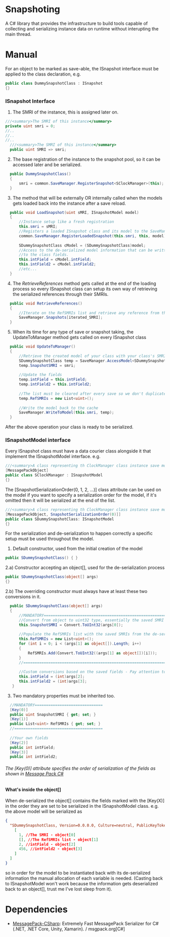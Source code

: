 # Snapshoting
A C# library that provides the infrastructure to build tools capable of collecting and serializing instance data on runtime without interupting the main thread.

# Manual

For an object to be marked as save-able, the ISnapshot interface must be applied to the class declaration, e.g. 
```csharp
public class DummySnapshotClass : ISnapshot
{}
```

### ISnapshot Interface

1) The SMRI of the instance, this is assigned later on.
```csharp
///<summary>The SMRI of this instance</summary>
private uint smri = 0;
//..
//..
//..
  ///<summary>The SMRI of this instance</summary>
  public uint SMRI => smri;
```
2) The base registration of the instance to the snapshot pool, so it can be accessed later and be serialized.
```csharp
  public DummySnapshotClass()
  {
      smri = common.SaveManager.RegisterSnapshot<SClockManager>(this); 
  }
```
3) The method that will be externally OR internally called when the models gets loaded back into the instance after a save reload.
```csharp
  public void LoadSnapshot(uint sMRI, ISnapshotModel model)
  {
      //Instance setup like a fresh registration
      this.smri = sMRI;
      //Registers a loaded ISnapshot class and its model to the SaveManager
      common.SaveManager.RegisterLoadedSnapshot(this.smri, this, model);
  
      SDummySnapshotClass cModel = (SDummySnapshotClass)model;
      //Access to the de-serialized model information that can be written back 
      //to the class fields.
      this.intField = cModel.intField;
      this.intField2 = cModel.intField2;
      //etc...
  }
```
4) The *RetrieveReferences* method gets called at the end of the loading process so every ISnapshot class can setup its own way of retrieving the serialized references through their SMRIs.
```csharp
  public void RetrieveReferences()
  {
      //Iterate on the RefSMRIs list and retrieve any reference from the Snapshots cache at
      SaveManager.Snapshots[iterated_SMRI];
  }
```
5) When its time for any type of save or snapshot taking, the UpdateToManager method gets called on every ISnapshot class
```csharp
  public void UpdateToManager()
  {
      //Retrieve the created model of your class with your class's SMRI.
      SDummySnapshotClass temp = SaveManager.AccessModel<SDummySnapshotClass>(this.smri);
      temp.SnapshotSMRI = smri;
  
      //Update the fields
      temp.intField = this.intField;
      temp.intField2 = this.intField2;
  
      //The list must be cleared after every save so we don't duplicate the values inside the RefSmris list
      temp.RefSMRIs = new List<uint>();
      
      //Write the model back to the cache
      SaveManager.WriteToModel(this.smri, temp);
  }
```

After the above operation your class is ready to be serialized.

### ISnapshotModel interface
Every ISnapshot class must have a data courier class alongside it that implement the ISnapshotModel interface. e.g.
```csharp
///<summary>A class representing th ClockManager class instance save model.</summary>
[MessagePackObject]
public class SClockManager : ISnapshotModel
{}
```
The [SnapshotSerializationOrder(0, 1, 2, ...)] class attribute can be used on the model if you want to specify a serialization order for the model, if it's omitted then it will be serialized at the end of the list.
```csharp
///<summary>A class representing th ClockManager class instance save model.</summary>
[MessagePackObject, SnapshotSerializationOrder(0)]]
public class SDummySnapshotClass: ISnapshotModel
{}
```
For the serialization and de-serialization to happen correctly a specific setup must be used throughout the model.
1) Default constructor, used from the initial creation of the model
```csharp
public SDummySnapshotClass() { }
``` 

2.a) Constructor accepting an object[], used for the de-serialization process
```csharp
public SDummySnapshotClass(object[] args)
{}
```
2.b) The overriding constructor must always have at least these two conversions in it.
```csharp
  public SDummySnapshotClass(object[] args)
  {
      //MANDATORY===============================================================================
      //Convert from object to uint32 type, essentially the saved SMRI of the ISnapshot instance
      this.SnapshotSMRI = Convert.ToUInt32(args[0]);
  
      //Populate the RefSMRIs list with the saved SMRIs from the de-serialized object array
      this.RefSMRIs = new List<uint>();
      for (int i = 0; i < (args[1] as object[]).Length; i++)
      {
          RefSMRIs.Add(Convert.ToUInt32((args[1] as object[])[i]));
      }
      //========================================================================================
  
      //Custom conversions based on the saved fields - Pay attention to the index access of the object[]
      this.intField = (int)args[2];
      this.intField2 = (int)args[3];
   }
```

3) Two mandatory properties must be inherited too.
```csharp
  //MANDATORY==============================
  [Key(0)]
  public uint SnapshotSMRI { get; set; }
  [Key(1)]
  public List<uint> RefSMRIs { get; set; }
  //=======================================
  
  //Your own fields
  [Key(2)]
  public int intField;
  [Key(3)]
  public int intField2;
```
###### The [Key(0)] attribute specifies the order of serialization of the fields as shown in [Message Pack C#](https://github.com/neuecc/MessagePack-CSharp#quick-start)
#### What's inside the object[]
When de-serialized the object[] contains the fields marked with the [Key(X)] in the order they are set to be serialized in the ISnapshotModel class. e.g. the above model will be serialized as
```json
{
  "SDummySnapshotClass, Version=0.0.0.0, Culture=neutral, PublicKeyToken=null": [
    [
      1, //The SMRI - object[0]
      [], //The RefSMRIs list - object[1]
      2, //intField - object[2]
      456, //intField2 - object[3]
    ]
  ]
}
```
so in order for the model to be instantiated back with its de-serialized information the manual allocation of each variable is needed. (Casting back to ISnapshotModel won't work because the information gets deserialized back to an object[], trust me I've lost sleep from it).

# Dependencies

- [MessagePack-CSharp](https://github.com/MessagePack-CSharp/MessagePack-CSharp): Extremely Fast MessagePack Serializer for C#(.NET, .NET Core, Unity, Xamarin). / msgpack.org[C#]
